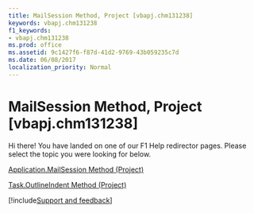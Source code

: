 ```yaml
---
title: MailSession Method, Project [vbapj.chm131238]
keywords: vbapj.chm131238
f1_keywords:
- vbapj.chm131238
ms.prod: office
ms.assetid: 9c1427f6-f87d-41d2-9769-43b059235c7d
ms.date: 06/08/2017
localization_priority: Normal
---
```



# MailSession Method, Project [vbapj.chm131238]

Hi there! You have landed on one of our F1 Help redirector pages. Please select the topic you were looking for below.

[Application.MailSession Method (Project)](http://msdn.microsoft.com/library/00f67414-eb0d-6b2a-d557-26812aaee04c%28Office.15%29.aspx)

[Task.OutlineIndent Method (Project)](http://msdn.microsoft.com/library/84a1a3c4-8511-03d2-df2a-ebdc8defabe9%28Office.15%29.aspx)

[!include[Support and feedback](~/includes/feedback-boilerplate.md)]